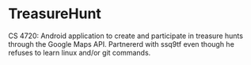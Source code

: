# TreasureHunt
CS 4720: Android application to create and participate in treasure hunts through the Google Maps API. Partnererd with ssq9tf even though he refuses to learn linux and/or git commands.
